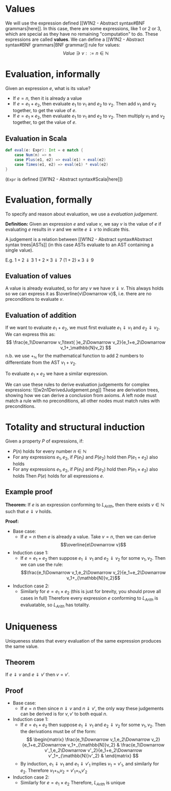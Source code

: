 # Values
We will use the expression defined [[W1N2 - Abstract syntax#BNF grammars|here]].
In this case, there are some expressions, like 1 or 2 or 3, which are special as they have no remaining "computation" to do. These expressions are called **values**.
We can define a [[W1N2 - Abstract syntax#BNF grammars|BNF grammar]] rule for values:
$$Value\ni v::=n\in\mathbb{N}$$
# Evaluation, informally
Given an expression $e$, what is its value?
- If $e=n$, then it is already a value
- If $e=e_1+e_2$, then evaluate $e_1$ to $v_1$ and $e_2$ to $v_2$. Then add  $v_1$ and $v_2$ together, to get the value of $e$.
- If $e=e_1\times e_2$, then evaluate $e_1$ to $v_1$ and $e_2$ to $v_2$. Then multiply  $v_1$ and $v_2$ together, to get the value of $e$.

## Evaluation in Scala
```scala
def eval(e: Expr): Int = e match {
	case Num(n) => n
	case Plus(e1, e2) => eval(e1) + eval(e2)
	case Times(e1, e2) => eval(e1) * eval(e2)
}
```
(`Expr` is defined [[W1N2 - Abstract syntax#Scala|here]])

# Evaluation, formally
To specify and reason about evaluation, we use a *evaluation judgement*.

**Definition:** Given an expression $e$ and value $v$, we say $v$ is the value of $e$ if evaluating $e$ results in $v$ and we write $e\Downarrow v$ to indicate this.

A judgement is a relation between [[W1N2 - Abstract syntax#Abstract syntax trees|ASTs]] (in this case ASTs evaluate to an AST containing a single value).

E.g.
$1+2\Downarrow3$
$1+2\times3\Downarrow7$
$(1+2)\times3\Downarrow9$
## Evaluation of values
A value is already evaluated, so for any $v$ we have $v\Downarrow v$. This always holds so we can express it as $\overline{v\Downarrow v}$, i.e. there are no preconditions to evaluate $v$.

## Evaluation of addition
If we want to evaluate $e_1+e_2$, we must first evaluate $e_1\Downarrow v_1$ and $e_2\Downarrow v_2$. We can express this as:
$$
\frac{e_1\Downarrow v_1\text{ }e_2\Downarrow v_2}{e_1+e_2\Downarrow v_1+_\mathbb{N}v_2}
$$
n.b. we use $+_\mathbb{N}$ for the mathematical function to add 2 numbers to differentiate from the AST $v_1+v_2$.

To evaluate $e_1\times e_2$ we have a similar expression.

We can use these rules to derive evaluation judgements for complex expressions:
![[w2n1DerivedJudgement.png]]
These are derivation trees, showing how we can derive a conclusion from axioms. A left node must match a rule with no preconditions, all other nodes must match rules with preconditions.

# Totality and structural induction
Given a property $P$ of expressions, if:
- $P(n)$ holds for every number $n\in\mathbb{N}$
- For any expressions $e_1,e_2$, if $P(e_1)$ and $P(e_2)$ hold then $P(e_1+e_2)$ also holds
- For any expressions $e_1,e_2$, if $P(e_1)$ and $P(e_2)$ hold then $P(e_1\times e_2)$ also holds
Then $P(e)$ holds for all expressions $e$.

## Example proof

**Theorem:** If $e$ is an expression conforming to $L_{Arith}$, then there exists $v\in\mathbb{N}$ such that $e\Downarrow v$ holds.

**Proof:**
- Base case:
	- If $e=n$ then $e$ is already a value. Take $v=n$, then we can derive $$\overline{e\Downarrow v}$$
- Induction case 1:
	- If $e=e_1+e_2$ then suppose $e_1\Downarrow v_1$ and $e_2\Downarrow v_2$ for some $v_1,v_2$. Then we can use the rule: $$\frac{e_1\Downarrow v_1,e_2\Downarrow v_2}{e_1+e_2\Downarrow v_1+_{\mathbb{N}}v_2}$$
- Induction case 2:
	- Similarly for $e=e_1\times e_2$ (this is just for brevity, you should prove all cases in full)
Therefore every expression $e$ conforming to $L_{Arith}$ is evaluatable, so $L_{Arith}$ has totality.

# Uniqueness
Uniqueness states that every evaluation of the same expression produces the same value.
## Theorem
If $e\Downarrow v$ and $e\Downarrow v'$ then $v=v'$.
## Proof
- Base case:
	- If $e=n$ then since $n\Downarrow v$ and $n\Downarrow v'$, the only way these judgements can be derived is for $v,v'$ to both equal $n$.
- Induction case 1:
	- If $e=e_1+e_2$ then suppose $e_1\Downarrow v_1$ and $e_2\Downarrow v_2$ for some $v_1,v_2$. Then the derivations must be of the form: 
	  $$
	 \begin{matrix}
		 \frac{e_1\Downarrow v_1,e_2\Downarrow v_2}{e_1+e_2\Downarrow v_1+_{\mathbb{N}}v_2} &
		 \frac{e_1\Downarrow v'_1,e_2\Downarrow v'_2}{e_1+e_2\Downarrow v'_1+_{\mathbb{N}}v'_2} &
	 \end{matrix}
	 $$
	 - By induction, $e_1\Downarrow v_1$ and $e_1\Downarrow v'_1$ implies $v_1=v'_1$, and similarly for $e_2$. Therefore $v_1+_{\mathbb{N}}v_2=v'_1+_{\mathbb{N}}v'_2$
 - Induction case 2:
	 - Similarly for $e=e_1\times e_2$
Therefore, $L_{Arith}$ is unique